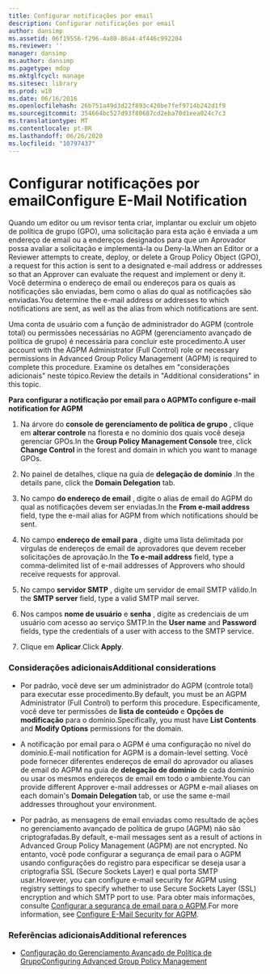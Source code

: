 ```yaml
---
title: Configurar notificações por email
description: Configurar notificações por email
author: dansimp
ms.assetid: 06f19556-f296-4a80-86a4-4f446c992204
ms.reviewer: ''
manager: dansimp
ms.author: dansimp
ms.pagetype: mdop
ms.mktglfcycl: manage
ms.sitesec: library
ms.prod: w10
ms.date: 06/16/2016
ms.openlocfilehash: 26b751a49d3d22f893c420be7fef9714b242d1f9
ms.sourcegitcommit: 354664bc527d93f80687cd2eba70d1eea024c7c3
ms.translationtype: MT
ms.contentlocale: pt-BR
ms.lasthandoff: 06/26/2020
ms.locfileid: "10797437"
---
```

# <span data-ttu-id="1c1dd-103">Configurar notificações por email</span><span class="sxs-lookup"><span data-stu-id="1c1dd-103">Configure E-Mail Notification</span></span>


<span data-ttu-id="1c1dd-104">Quando um editor ou um revisor tenta criar, implantar ou excluir um objeto de política de grupo (GPO), uma solicitação para esta ação é enviada a um endereço de email ou a endereços designados para que um Aprovador possa avaliar a solicitação e implementá-la ou Deny-la.</span><span class="sxs-lookup"><span data-stu-id="1c1dd-104">When an Editor or a Reviewer attempts to create, deploy, or delete a Group Policy Object (GPO), a request for this action is sent to a designated e-mail address or addresses so that an Approver can evaluate the request and implement or deny it.</span></span> <span data-ttu-id="1c1dd-105">Você determina o endereço de email ou endereços para os quais as notificações são enviadas, bem como o alias do qual as notificações são enviadas.</span><span class="sxs-lookup"><span data-stu-id="1c1dd-105">You determine the e-mail address or addresses to which notifications are sent, as well as the alias from which notifications are sent.</span></span>

<span data-ttu-id="1c1dd-106">Uma conta de usuário com a função de administrador do AGPM (controle total) ou permissões necessárias no AGPM (gerenciamento avançado de política de grupo) é necessária para concluir este procedimento.</span><span class="sxs-lookup"><span data-stu-id="1c1dd-106">A user account with the AGPM Administrator (Full Control) role or necessary permissions in Advanced Group Policy Management (AGPM) is required to complete this procedure.</span></span> <span data-ttu-id="1c1dd-107">Examine os detalhes em "considerações adicionais" neste tópico.</span><span class="sxs-lookup"><span data-stu-id="1c1dd-107">Review the details in "Additional considerations" in this topic.</span></span>

**<span data-ttu-id="1c1dd-108">Para configurar a notificação por email para o AGPM</span><span class="sxs-lookup"><span data-stu-id="1c1dd-108">To configure e-mail notification for AGPM</span></span>**

1.  <span data-ttu-id="1c1dd-109">Na árvore do **console de gerenciamento de política de grupo** , clique em **alterar controle** na floresta e no domínio dos quais você deseja gerenciar GPOs.</span><span class="sxs-lookup"><span data-stu-id="1c1dd-109">In the **Group Policy Management Console** tree, click **Change Control** in the forest and domain in which you want to manage GPOs.</span></span>

2.  <span data-ttu-id="1c1dd-110">No painel de detalhes, clique na guia de **delegação de domínio** .</span><span class="sxs-lookup"><span data-stu-id="1c1dd-110">In the details pane, click the **Domain Delegation** tab.</span></span>

3.  <span data-ttu-id="1c1dd-111">No campo **do endereço de email** , digite o alias de email do AGPM do qual as notificações devem ser enviadas.</span><span class="sxs-lookup"><span data-stu-id="1c1dd-111">In the **From e-mail address** field, type the e-mail alias for AGPM from which notifications should be sent.</span></span>

4.  <span data-ttu-id="1c1dd-112">No campo **endereço de email para** , digite uma lista delimitada por vírgulas de endereços de email de aprovadores que devem receber solicitações de aprovação.</span><span class="sxs-lookup"><span data-stu-id="1c1dd-112">In the **To e-mail address** field, type a comma-delimited list of e-mail addresses of Approvers who should receive requests for approval.</span></span>

5.  <span data-ttu-id="1c1dd-113">No campo **servidor SMTP** , digite um servidor de email SMTP válido.</span><span class="sxs-lookup"><span data-stu-id="1c1dd-113">In the **SMTP server** field, type a valid SMTP mail server.</span></span>

6.  <span data-ttu-id="1c1dd-114">Nos campos **nome de usuário** e **senha** , digite as credenciais de um usuário com acesso ao serviço SMTP.</span><span class="sxs-lookup"><span data-stu-id="1c1dd-114">In the **User name** and **Password** fields, type the credentials of a user with access to the SMTP service.</span></span>

7.  <span data-ttu-id="1c1dd-115">Clique em **Aplicar**.</span><span class="sxs-lookup"><span data-stu-id="1c1dd-115">Click **Apply**.</span></span>

### <span data-ttu-id="1c1dd-116">Considerações adicionais</span><span class="sxs-lookup"><span data-stu-id="1c1dd-116">Additional considerations</span></span>

-   <span data-ttu-id="1c1dd-117">Por padrão, você deve ser um administrador do AGPM (controle total) para executar esse procedimento.</span><span class="sxs-lookup"><span data-stu-id="1c1dd-117">By default, you must be an AGPM Administrator (Full Control) to perform this procedure.</span></span> <span data-ttu-id="1c1dd-118">Especificamente, você deve ter permissões de **lista de conteúdo** e **Opções de modificação** para o domínio.</span><span class="sxs-lookup"><span data-stu-id="1c1dd-118">Specifically, you must have **List Contents** and **Modify Options** permissions for the domain.</span></span>

-   <span data-ttu-id="1c1dd-119">A notificação por email para o AGPM é uma configuração no nível do domínio.</span><span class="sxs-lookup"><span data-stu-id="1c1dd-119">E-mail notification for AGPM is a domain-level setting.</span></span> <span data-ttu-id="1c1dd-120">Você pode fornecer diferentes endereços de email do aprovador ou aliases de email do AGPM na guia de **delegação de domínio** de cada domínio ou usar os mesmos endereços de email em todo o ambiente.</span><span class="sxs-lookup"><span data-stu-id="1c1dd-120">You can provide different Approver e-mail addresses or AGPM e-mail aliases on each domain's **Domain Delegation** tab, or use the same e-mail addresses throughout your environment.</span></span>

-   <span data-ttu-id="1c1dd-121">Por padrão, as mensagens de email enviadas como resultado de ações no gerenciamento avançado de política de grupo (AGPM) não são criptografadas.</span><span class="sxs-lookup"><span data-stu-id="1c1dd-121">By default, e-mail messages sent as a result of actions in Advanced Group Policy Management (AGPM) are not encrypted.</span></span> <span data-ttu-id="1c1dd-122">No entanto, você pode configurar a segurança de email para o AGPM usando configurações do registro para especificar se deseja usar a criptografia SSL (Secure Sockets Layer) e qual porta SMTP usar.</span><span class="sxs-lookup"><span data-stu-id="1c1dd-122">However, you can configure e-mail security for AGPM using registry settings to specify whether to use Secure Sockets Layer (SSL) encryption and which SMTP port to use.</span></span> <span data-ttu-id="1c1dd-123">Para obter mais informações, consulte [Configurar a segurança de email para o AGPM](configure-e-mail-security-for-agpm-agpm40.md).</span><span class="sxs-lookup"><span data-stu-id="1c1dd-123">For more information, see [Configure E-Mail Security for AGPM](configure-e-mail-security-for-agpm-agpm40.md).</span></span>

### <span data-ttu-id="1c1dd-124">Referências adicionais</span><span class="sxs-lookup"><span data-stu-id="1c1dd-124">Additional references</span></span>

-   [<span data-ttu-id="1c1dd-125">Configuração do Gerenciamento Avançado de Política de Grupo</span><span class="sxs-lookup"><span data-stu-id="1c1dd-125">Configuring Advanced Group Policy Management</span></span>](configuring-advanced-group-policy-management-agpm40.md)

 

 





